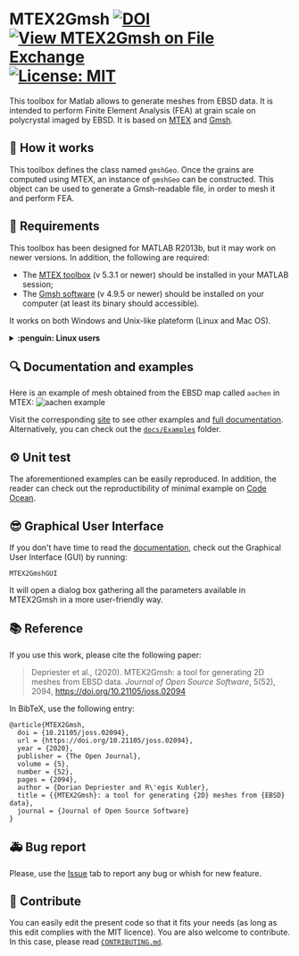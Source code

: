 # MTEX2Gmsh [![DOI](https://joss.theoj.org/papers/10.21105/joss.02094/status.svg)](https://doi.org/10.21105/joss.02094) [![View MTEX2Gmsh on File Exchange](https://www.mathworks.com/matlabcentral/images/matlab-file-exchange.svg)](https://fr.mathworks.com/matlabcentral/fileexchange/71469-mtex2gmsh) [![License: MIT](https://img.shields.io/badge/License-MIT-yellow.svg)](https://opensource.org/licenses/MIT)



This toolbox for Matlab allows to generate meshes from EBSD data. It is intended to perform Finite Element Analysis (FEA) at grain scale on polycrystal imaged by EBSD. It is based on [MTEX](http://mtex-toolbox.github.io/) and [Gmsh](http://gmsh.info/).

## :thinking: How it works
This toolbox defines the class named `gmshGeo`. Once the grains are computed using MTEX, an instance of `gmshGeo` can be constructed. This object can be used to generate a Gmsh-readable file, in order to mesh it and perform FEA.

## :construction_worker: Requirements
This toolbox has been designed for MATLAB R2013b, but it may work on newer versions. In addition, the following are required:
- The [MTEX toolbox](https://mtex-toolbox.github.io/) (v 5.3.1 or newer) should be installed in your MATLAB session;
- The [Gmsh software](http://gmsh.info/) (v 4.9.5 or newer) should be installed on your computer (at least its binary should accessible).

It works on both Windows and Unix-like plateform (Linux and Mac OS).

<details><summary><b>:penguin: Linux users</b></summary>
When running the ``mesh`` command, you may stumble on the error below:

    /MATLAB/sys/os/glnxa64/libstdc++.so.6: version `GLIBCXX_3.4.21' not found (required by gmsh)
    
If so, instead of running 

    matlab
    
run

    LD_PRELOAD="/usr/lib/x86_64-linux-gnu/libstdc++.so.6" matlab

</details>

## :mag: Documentation and examples
Here is an example of mesh obtained from the EBSD map called ``aachen`` in MTEX:
![aachen example](https://doriandepriester.github.io/MTEX2Gmsh/Examples/aachen.png)


Visit the corresponding [site](https://doriandepriester.github.io/MTEX2Gmsh/) to see other examples and [full documentation](https://doriandepriester.github.io/MTEX2Gmsh/html/index.html). Alternatively, you can check out the [``docs/Examples``](https://github.com/DorianDepriester/MTEX2Gmsh/tree/master/docs/Examples) folder.

## :gear: Unit test
The aforementioned examples can be easily reproduced. In addition, the reader can check out the reproductibility of minimal example on [Code Ocean](https://codeocean.com/capsule/8758800/tree/v2).

## :sunglasses: Graphical User Interface
If you don't have time to read the [documentation](https://doriandepriester.github.io/MTEX2Gmsh/html/index.html), check out the Graphical User Interface (GUI) by running:

    MTEX2GmshGUI
    
It will open a dialog box gathering all the parameters available in MTEX2Gmsh in a more user-friendly way.

## :books: Reference
If you use this work, please cite the following paper:

> Depriester et al., (2020). MTEX2Gmsh: a tool for generating 2D meshes from EBSD data. *Journal of Open Source Software*, 5(52), 2094, https://doi.org/10.21105/joss.02094

In BibTeX, use the following entry:
````
@article{MTEX2Gmsh,
  doi = {10.21105/joss.02094},
  url = {https://doi.org/10.21105/joss.02094},
  year = {2020},
  publisher = {The Open Journal},
  volume = {5},
  number = {52},
  pages = {2094},
  author = {Dorian Depriester and R\'egis Kubler},
  title = {{MTEX2Gmsh}: a tool for generating {2D} meshes from {EBSD} data},
  journal = {Journal of Open Source Software}
}
````

## :ambulance: Bug report
Please, use the [Issue](https://github.com/DorianDepriester/MTEX2Gmsh/issues) tab to report any bug or whish for new feature.

## :handshake: Contribute
You can easily edit the present code so that it fits your needs (as long as this edit complies with the MIT licence). You are also welcome to contribute. In this case, please read [``CONTRIBUTING.md``](CONTRIBUTING.md).
